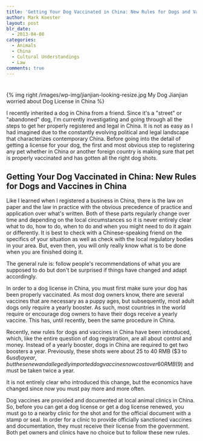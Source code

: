 ```yaml
---
title: 'Getting Your Dog Vaccinated in China: New Rules for Dogs and Vaccines in China'
author: Mark Koester
layout: post
blr_date:
  - 2013-04-08
categories:
  - Animals
  - China
  - Cultural Understandings
  - Law
comments: true
---
```

# 

{% img right /images/wp-img/jianjian-looking-resize.jpg My Dog Jianjian worried about Dog License in China %} 

I recently inherited a dog in China from a friend. Since it's a "street" or "abandoned" dog, I'm currently investigating and going through all the steps to get her properly registered and legal in China. It is not as easy as I had imagined due to the constantly evolving political and legal landscape that characterizes contemporary China. Before going into the detail of getting a license for your dog, the first and most obvious step to registering any pet whether in China or another foreign country is making sure that pet is properly vaccinated and has gotten all the right dog shots.

## Getting Your Dog Vaccinated in China: New Rules for Dogs and Vaccines in China

Like I learned when I registered a business in China, there is the law on paper and the law in practice with the obvious precedence of practice and application over what's written. Both of these parts regularly change over time and depending on the local circumstances so it is never entirely clear what to do, how to do, when to do and when you might need to do it again or differently. It is best to check with a Chinese-speaking friend on the specifics of your situation as well as check with the local regulatory bodies in your area. But, even then, you will only really know what is to be done when you are finished doing it.

The general rule is: follow people's recommendations of what you are supposed to do but don't be surprised if things have changed and adapt accordingly.

In order to a dog license in China, you must first make sure your dog has been properly vaccinated. As most dog owners know, there are several vaccines that are necessary as a puppy ages, but subsequently, most adult dogs only require a yearly booster. As such, most countries in the world require or encourage dog owners to have their dogs receive a yearly vaccine. This has, until recently, been the same procedure in China.

Recently, new rules for dogs and vaccines in China have been introduced, which, like the entire question of dog registration, are all about control and money. Instead of a yearly booster, dogs in China are required to get two boosters a year. Previously, these shots were about 25 to 40 RMB ($3 to $6 usd) a year, but these new and allegedly imported dog vaccines now cost over 60 RMB ($9) and must be taken twice a year.

It is not entirely clear who introduced this change, but the economics have changed since now you must pay more and more often.

Dog vaccines are provided and documented at local animal clinics in China. So, before you can get a dog license or get a dog license renewed, you must go to a nearby clinic for the shot and for the official document with a stamp or seal. In order for a clinic to provide officially sanctioned vaccines and documentation, they must receive their license from the government. Both pet owners and clinics have no choice but to follow these new rules.
